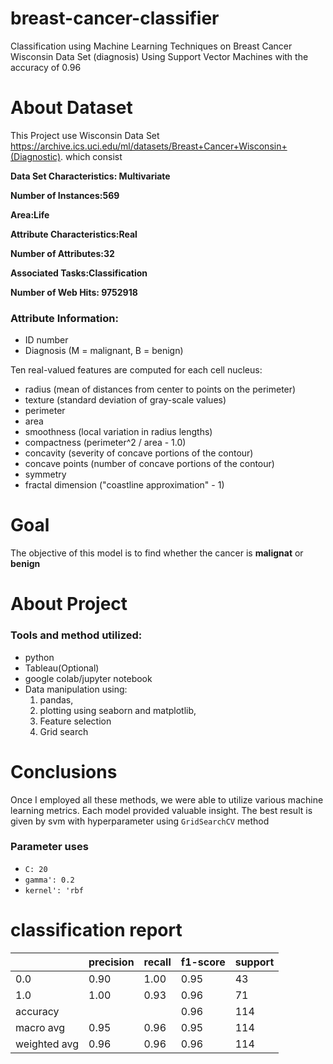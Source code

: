 # breast-cancer-classifier
Classification using Machine Learning Techniques on Breast Cancer Wisconsin Data Set (diagnosis) Using Support Vector Machines with the accuracy of 0.96

# About Dataset
This Project use  Wisconsin Data Set https://archive.ics.uci.edu/ml/datasets/Breast+Cancer+Wisconsin+(Diagnostic). which consist 

**Data Set Characteristics:  Multivariate**

**Number of Instances:569**

**Area:Life**

**Attribute Characteristics:Real**

**Number of Attributes:32**

**Associated Tasks:Classification**

**Number of Web Hits: 9752918**

### Attribute Information:
- ID number 
- Diagnosis (M = malignant, B = benign) 

Ten real-valued features are computed for each cell nucleus: 

- radius (mean of distances from center to points on the perimeter) 
- texture (standard deviation of gray-scale values) 
- perimeter 
- area 
- smoothness (local variation in radius lengths) 
- compactness (perimeter^2 / area - 1.0) 
- concavity (severity of concave portions of the contour) 
- concave points (number of concave portions of the contour) 
- symmetry 
- fractal dimension ("coastline approximation" - 1)

# Goal
The objective of this model is to find whether the cancer is **malignat** or **benign**

# About Project
### Tools and method utilized:
- python
- Tableau(Optional)
- google colab/jupyter notebook
- Data manipulation using: 
  1) pandas,
  2) plotting using seaborn and matplotlib,
  3) Feature selection
  4) Grid search

# Conclusions
Once I employed all these methods, we were able to utilize various machine learning metrics. Each model provided valuable insight.
The best result is given by svm with hyperparameter using `GridSearchCV` method

### Parameter uses
- `C: 20` 
- `gamma': 0.2` 
- `kernel': 'rbf`

# classification report
|              | precision | recall | f1-score | support |
|--------------|-----------|--------|----------|---------|
| 0.0          | 0.90      | 1.00   | 0.95     | 43      |
| 1.0          | 1.00      | 0.93   | 0.96     | 71      |
| accuracy     |           |        | 0.96     | 114     |
| macro avg    | 0.95      | 0.96   | 0.95     | 114     |
| weighted avg | 0.96      | 0.96   | 0.96     | 114     |


